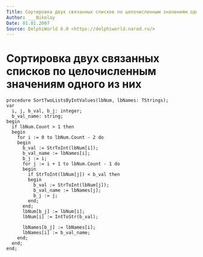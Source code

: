 ```yaml
---
Title: Сортировка двух связанных списков по целочисленным значениям одного из них
Author: ___Nikolay
Date: 01.01.2007
Source: DelphiWorld 6.0 <https://delphiworld.narod.ru/>
---
```



Сортировка двух связанных списков по целочисленным значениям одного из них
==========================================================================

    procedure SortTwoListsByIntValues(lbNum, lbNames: TStrings);
    var
      i, j, b_val, b_j: integer;
      b_val_name: string;
    begin
      if lbNum.Count > 1 then
      begin
        for i := 0 to lbNum.Count - 2 do
        begin
          b_val := StrToInt(lbNum[i]);
          b_val_name := lbNames[i];
          b_j := i;
          for j := i + 1 to lbNum.Count - 1 do
          begin
            if StrToInt(lbNum[j]) < b_val then
            begin
              b_val := StrToInt(lbNum[j]);
              b_val_name := lbNames[j];
              b_j := j;
            end;
          end;
          lbNum[b_j] := lbNum[i];
          lbNum[i] := IntToStr(b_val);
     
          lbNames[b_j] := lbNames[i];
          lbNames[i] := b_val_name;
        end;
      end;
    end;


